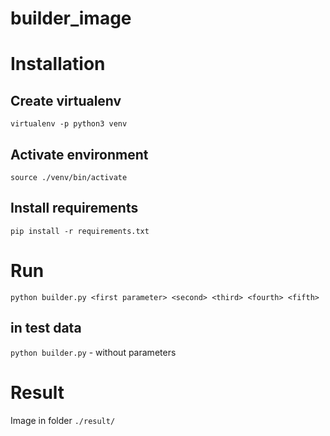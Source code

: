 # builder_image

# Installation
## Create virtualenv
`virtualenv -p python3 venv`
## Activate environment 
`source ./venv/bin/activate`
## Install requirements
`pip install -r requirements.txt`

# Run
 `python builder.py <first parameter> <second> <third> <fourth> <fifth>`
 ## in test data
 `python builder.py` - without parameters

# Result
 Image in folder `./result/`